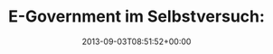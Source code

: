 ---
retweeted: false
source: <a href="https://chat.yakshed.org" rel="nofollow">chat.yakshed.org</a>
entities:
  hashtags: []
  symbols: []
  user_mentions: []
  urls: []
display_text_range:
- '0'
- '120'
favorite_count: '2'
id_str: '374817007403016192'
truncated: false
retweet_count: '4'
id: '374817007403016192'
created_at: Tue Sep 03 08:51:52 +0000 2013
favorited: false
full_text: 'E-Government im Selbstversuch: Einwohnermeldeamt kann meinen RFID Chip
  nicht lesen weil der Ausweis "einen Kratzer" hat.'
lang: de
tags:
- pesos:twitter
date: '2013-09-03T08:51:52+00:00'
src: https://twitter.com/bascht/status/374817007403016192
original_url: https://twitter.com/bascht/status/374817007403016192
type: twitter_tweet
text: 'E-Government im Selbstversuch: Einwohnermeldeamt kann meinen RFID Chip nicht
  lesen weil der Ausweis "einen Kratzer" hat.'
title: 'E-Government im Selbstversuch: '

---